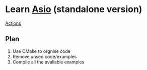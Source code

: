 # Learn [Asio](https://think-async.com/Asio/) (standalone version)

[Actions](https://github.com/maidamai0/learn_asio/workflows/LearnAsioCI/badge.svg)

## Plan

1. Use CMake to orgnise code
2. Remove unsed code/examples
3. Compile all the avaliable examples
